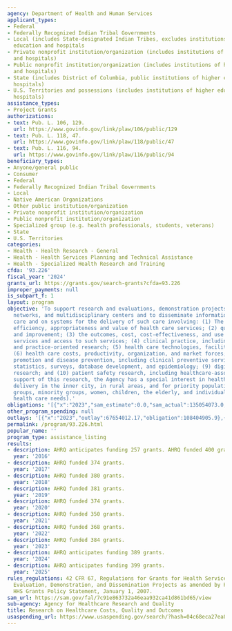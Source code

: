 ```yaml
---
agency: Department of Health and Human Services
applicant_types:
- Federal
- Federally Recognized Indian Tribal Governments
- Local (includes State-designated Indian Tribes, excludes institutions of higher
  education and hospitals
- Private nonprofit institution/organization (includes institutions of higher education
  and hospitals)
- Public nonprofit institution/organization (includes institutions of higher education
  and hospitals)
- State (includes District of Columbia, public institutions of higher education and
  hospitals)
- U.S. Territories and possessions (includes institutions of higher education and
  hospitals)
assistance_types:
- Project Grants
authorizations:
- text: Pub. L. 106, 129.
  url: https://www.govinfo.gov/link/plaw/106/public/129
- text: Pub. L. 118, 47.
  url: https://www.govinfo.gov/link/plaw/118/public/47
- text: Pub. L. 116, 94.
  url: https://www.govinfo.gov/link/plaw/116/public/94
beneficiary_types:
- Anyone/general public
- Consumer
- Federal
- Federally Recognized Indian Tribal Governments
- Local
- Native American Organizations
- Other public institution/organization
- Private nonprofit institution/organization
- Public nonprofit institution/organization
- Specialized group (e.g. health professionals, students, veterans)
- State
- U.S. Territories
categories:
- Health - Health Research - General
- Health - Health Services Planning and Technical Assistance
- Health - Specialized Health Research and Training
cfda: '93.226'
fiscal_year: '2024'
grants_url: https://grants.gov/search-grants?cfda=93.226
improper_payments: null
is_subpart_f: 1
layout: program
objective: 'To support research and evaluations, demonstration projects, research
  networks, and multidisciplinary centers and to disseminate information on health
  care and on systems for the delivery of such care involving: (1) The quality, effectiveness,
  efficiency, appropriateness and value of health care services; (2) quality measurement
  and improvement; (3) the outcomes, cost, cost-effectiveness, and use of health care
  services and access to such services; (4) clinical practice, including primary care
  and practice-oriented research; (5) health care technologies, facilities and equipment;
  (6) health care costs, productivity, organization, and market forces; (7) health
  promotion and disease prevention, including clinical preventive services; (8) health
  statistics, surveys, database development, and epidemiology; (9) digital healthcare
  research; and (10) patient safety research, including healthcare-associated infections.  In
  support of this research, the Agency has a special interest in health care and its
  delivery in the inner city, in rural areas, and for priority populations (low-income
  groups, minority groups, women, children, the elderly, and individuals with special
  health care needs).'
obligations: '[{"x":"2023","sam_estimate":0.0,"sam_actual":135054073.0,"usa_spending_actual":153200938.92},{"x":"2024","sam_estimate":0.0,"sam_actual":139118735.0,"usa_spending_actual":164039375.53},{"x":"2025","sam_estimate":0.0,"sam_actual":143608586.0,"usa_spending_actual":29315655.47}]'
other_program_spending: null
outlays: '[{"x":"2023","outlay":67654012.17,"obligation":108404905.9},{"x":"2024","outlay":22132741.52,"obligation":60629006.15},{"x":"2025","outlay":94661.42,"obligation":1824987.0}]'
permalink: /program/93.226.html
popular_name: ''
program_type: assistance_listing
results:
- description: AHRQ anticipates funding 257 grants. AHRQ funded 400 grants.
  year: '2016'
- description: AHRQ funded 374 grants.
  year: '2017'
- description: AHRQ funded 380 grants.
  year: '2018'
- description: AHRQ funded 381 grants.
  year: '2019'
- description: AHRQ funded 374 grants.
  year: '2020'
- description: AHRQ funded 350 grants.
  year: '2021'
- description: AHRQ funded 368 grants.
  year: '2022'
- description: AHRQ funded 384 grants.
  year: '2023'
- description: AHRQ anticipates funding 389 grants.
  year: '2024'
- description: AHRQ anticipates funding 399 grants.
  year: '2025'
rules_regulations: 42 CFR 67, Regulations for Grants for Health Services Research,
  Evaluation, Demonstration, and Dissemination Projects as amended by Public Law 106-129;
  HHS Grants Policy Statement, January 1, 2007.
sam_url: https://sam.gov/fal/7c91e863732a46eaa932ca41d861bd65/view
sub-agency: Agency for Healthcare Research and Quality
title: Research on Healthcare Costs, Quality and Outcomes
usaspending_url: https://www.usaspending.gov/search/?hash=04c68eca27ea862fb8e27d59c43fc9f8
---
```

